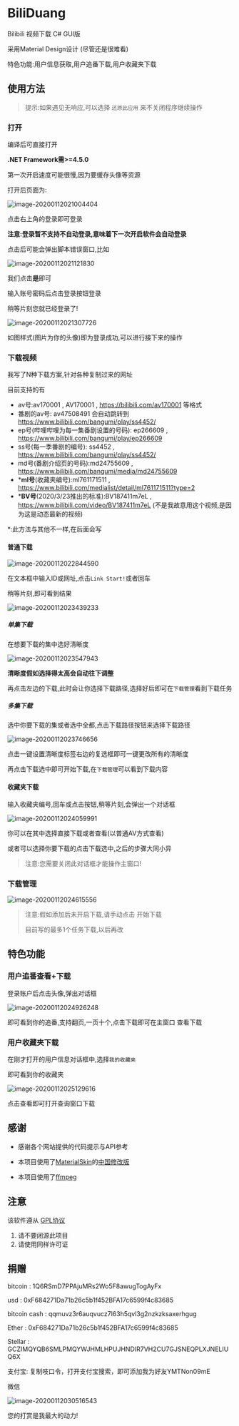 # BiliDuang
 Bilibili 视频下载 C# GUI版

采用Material Design设计 (尽管还是很难看)

特色功能:用户信息获取,用户追番下载,用户收藏夹下载

## 使用方法

> 提示:如果遇见无响应,可以选择 `还原此应用` 来不关闭程序继续操作

### 打开

编译后可直接打开

**.NET Framework需>=4.5.0**

第一次开启速度可能很慢,因为要缓存头像等资源

打开后页面为:

![image-20200112021004404](README.assets/image-20200112021004404.png)

点击右上角的登录即可登录

**注意:登录暂不支持不自动登录,意味着下一次开启软件会自动登录**

点击后可能会弹出脚本错误窗口,比如

![image-20200112021121830](README.assets/image-20200112021121830.png)

我们点击**是**即可

输入账号密码后点击登录按钮登录

稍等片刻您就已经登录了!

![image-20200112021307726](README.assets/image-20200112021307726.png)

如图样式(图片为你的头像)即为登录成功,可以进行接下来的操作

### 下载视频

我写了N种下载方案,针对各种复制过来的网址

目前支持的有

* av号:av170001 , AV170001 , https://bilibili.com/av170001 等格式
* 番剧的av号: av47508491 会自动跳转到 https://www.bilibili.com/bangumi/play/ss4452/
* ep号(哔哩哔哩为每一集番剧设置的号码): ep266609 , https://www.bilibili.com/bangumi/play/ep266609
* ss号(每一季番剧的编号): ss4452 , https://www.bilibili.com/bangumi/play/ss4452/
* md号(番剧介绍页的号码):md24755609 , https://www.bilibili.com/bangumi/media/md24755609
* \***ml号**(收藏夹编号):ml761171511 , https://www.bilibili.com/medialist/detail/ml761171511?type=2
* \***BV号**(2020/3/23推出的标准):BV187411m7eL , https://www.bilibili.com/video/BV187411m7eL (不是我故意用这个视频,是因为这是动态最新的视频)

*:此方法与其他不一样,在后面会写

#### 普通下载

![image-20200112022844590](README.assets/image-20200112022844590.png)

在文本框中输入ID或网址,点击`Link Start!`或者回车

稍等片刻,即可看到结果

![image-20200112023439233](README.assets/image-20200112023439233.png)

##### 单集下载

在想要下载的集中选好清晰度

![image-20200112023547943](README.assets/image-20200112023547943.png)

**清晰度假如选择得太高会自动往下调整**

再点击左边的下载,此时会让你选择下载路径,选择好后即可在`下载管理`看到下载任务

##### 多集下载

选中你要下载的集或者选中全都,点击下载路径按钮来选择下载路径

![image-20200112023746656](README.assets/image-20200112023746656.png)

点击一键设置清晰度标签右边的复选框即可一键更改所有的清晰度

再点击下载选中即可开始下载,在`下载管理`可以看到下载内容

#### 收藏夹下载

输入收藏夹编号,回车或点击按钮,稍等片刻,会弹出一个对话框

![image-20200112024059991](README.assets/image-20200112024059991.png)

你可以在其中选择直接下载或者查看(以普通AV方式查看)

或者可以选择你要下载的点击下载选中,之后的步骤大同小异

> 注意:您需要关闭此对话框才能操作主窗口!

### 下载管理

![image-20200112024615556](README.assets/image-20200112024615556.png)

> 注意:假如添加后未开启下载,请手动点击 开始下载
>
> 目前写的最多1个任务下载,以后再改

## 特色功能

### 用户追番查看+下载

登录账户后点击头像,弹出对话框

![image-20200112024926248](README.assets/image-20200112024926248.png)

即可看到你的追番,支持翻页,一页十个,点击下载即可在主窗口 查看下载

### 用户收藏夹下载

在刚才打开的用户信息对话框中,选择`我的收藏夹`

即可看到你的收藏夹

![image-20200112025129616](README.assets/image-20200112025129616.png)

点击查看即可打开查询窗口下载

## 感谢

* 感谢各个网站提供的代码提示与API参考

* 本项目使用了[MaterialSkin](https://github.com/IgnaceMaes/MaterialSkin)的[中国修改版](https://gitee.com/victorzhao/MaterialSkin)
* 本项目使用了[ffmpeg](https://ffmpeg.org/)

## 注意

该软件遵从 [GPL协议](LICENCE)

1. 请不要闭源此项目
2. 请使用同样许可证

## 捐赠

bitcoin : 1Q6RSmD7PPAjuMRs2Wo5F8awugTogAyFx

usd : 0xF684271Da71b26c5b1f452BFA17c6599f4c83685

bitcoin cash : qqmuvz3r6auqvucz7l63h5qvl3g2nzkzksaxerhgug

Ether : 0xF684271Da71b26c5b1f452BFA17c6599f4c83685

Stellar : GCZIMQYQB6SMLPMQYWJHMLHPUJHNDIR7VH2CU7GJSNEQPLXJNELIUQ6X

支付宝: 复制吱口令，打开支付宝搜索，即可添加我为好友YMTNon09mE

微信

![image-20200112030516543](README.assets/image-20200112030516543.png)

您的打赏是我最大的动力!
